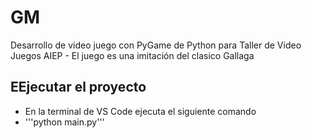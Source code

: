 # GM
Desarrollo de video juego con PyGame de Python para Taller de Video Juegos AIEP - El juego es una imitación del clasico Gallaga

## EEjecutar el proyecto

- En la terminal de VS Code ejecuta el siguiente comando
- '''python main.py'''
